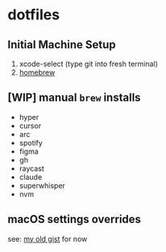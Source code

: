 # dotfiles

## Initial Machine Setup

1. xcode-select (type git into fresh terminal)
2. [homebrew](https://brew.sh/)

## [WIP] manual `brew` installs

- hyper
- cursor
- arc
- spotify
- figma
- gh
- raycast
- claude
- superwhisper
- nvm

## macOS settings overrides

see: [my old gist](https://gist.github.com/martinlaws/11b0d3a75538c77ade4cae22b7cfcbd6#file-setup-sh-L209-L351) for now
